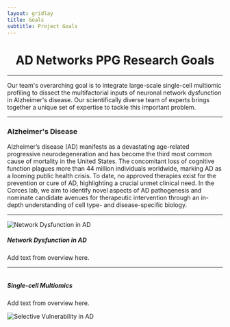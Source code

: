 ```yaml
---
layout: gridlay
title: Goals
subtitle: Project Goals
---
```


<div align="center">
	<h1>
		<strong>AD Networks PPG Research Goals</strong>
	</h1>
</div>
<hr>
<!-- The paddingtop and margin-top edits allow anchors to link properly. -->
<div class="container">
  <div class="jumbotron jumbotron-correct">
      <p>
        Our team's overarching goal is to integrate large-scale single-cell multiomic profiling to dissect the multifactorial inputs of neuronal network dysfunction in Alzheimer's disease. Our scientifically diverse team of experts brings together a unique set of expertise to tackle this important problem. 
      </p>
  </div>
</div>

<hr>

<div id="Alzheimer's Disease" class="col-sm-12">
        <h3>Alzheimer's Disease</h3>
        <p>
            Alzheimer’s disease (AD) manifests as a devastating age-related progressive neurodegeneration and has become the third most common cause of mortality in the United States. The concomitant loss of cognitive function plagues more than 44 million individuals worldwide, marking AD as a looming public health crisis. To date, no approved therapies exist for the prevention or cure of AD, highlighting a crucial unmet clinical need. In the Corces lab, we aim to identify novel aspects of AD pathogenesis and nominate candidate avenues for therapeutic intervention through an in-depth understanding of cell type- and disease-specific biology.
        </p>
</div>
<div id="break" class="col-sm-12">
    <hr>
</div>
<div id = "Network Dysfunction" class="row" style="padding-top: 60px; margin-top: -60px;">
    <div class="col-sm-4">
        <img src="/img/research/NetworkDysfunction.jpg" alt="Network Dysfunction in AD">
    </div>
    <div class="col-sm-8" style="text-align: justify">
        <h5>Network Dysfunction in AD</h5>
        <p>
            Add text from overview here.
        </p>
    </div>
</div>
<hr>
<div id = "Single-cell Multiomics" class="row" style="padding-top: 60px; margin-top: -60px;">
    <div class="col-sm-8" style="text-align: justify">
        <h5>Single-cell Multiomics</h5>
        <p>
            Add text from overview here.
        </p>
    </div>
    <div class="col-sm-4">
        <img src="/img/research/SingleCellMultiomics.jpg" alt="Selective Vulnerability in AD">
    </div>
</div>